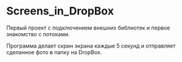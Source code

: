# Screens_in_DropBox

Первый проект с подключением внешних библиотек и первое знакомство с потоками.

Программа делает скрин экрана каждые 5 секунд и отправляет сделанное фото в папку на DropBox. 
